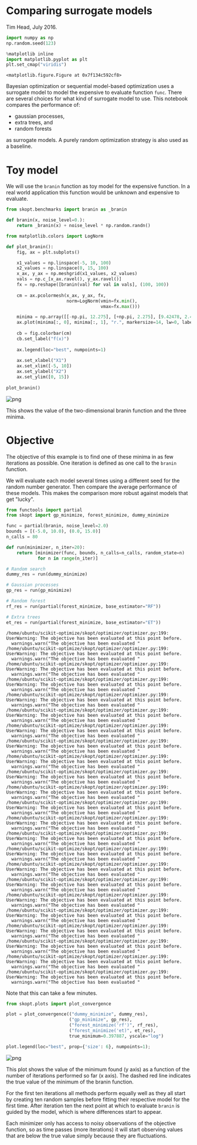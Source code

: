 
# Comparing surrogate models

Tim Head, July 2016.


```python
import numpy as np
np.random.seed(123)

%matplotlib inline
import matplotlib.pyplot as plt
plt.set_cmap("viridis")
```


    <matplotlib.figure.Figure at 0x7f134c592cf8>


Bayesian optimization or sequential model-based optimization uses a surrogate model
to model the expensive to evaluate function `func`. There are several choices
for what kind of surrogate model to use. This notebook compares the performance of:

* gaussian processes,
* extra trees, and
* random forests 

as surrogate models. A purely random optimization strategy is also used as a baseline.


# Toy model

We will use the `branin` function as toy model for the expensive function. In
a real world application this function would be unknown and expensive to evaluate.


```python
from skopt.benchmarks import branin as _branin

def branin(x, noise_level=0.):
    return _branin(x) + noise_level * np.random.randn()
```


```python
from matplotlib.colors import LogNorm

def plot_branin():
    fig, ax = plt.subplots()

    x1_values = np.linspace(-5, 10, 100)
    x2_values = np.linspace(0, 15, 100)
    x_ax, y_ax = np.meshgrid(x1_values, x2_values)
    vals = np.c_[x_ax.ravel(), y_ax.ravel()]
    fx = np.reshape([branin(val) for val in vals], (100, 100))
    
    cm = ax.pcolormesh(x_ax, y_ax, fx,
                       norm=LogNorm(vmin=fx.min(), 
                                    vmax=fx.max()))

    minima = np.array([[-np.pi, 12.275], [+np.pi, 2.275], [9.42478, 2.475]])
    ax.plot(minima[:, 0], minima[:, 1], "r.", markersize=14, lw=0, label="Minima")
    
    cb = fig.colorbar(cm)
    cb.set_label("f(x)")
    
    ax.legend(loc="best", numpoints=1)
    
    ax.set_xlabel("X1")
    ax.set_xlim([-5, 10])
    ax.set_ylabel("X2")
    ax.set_ylim([0, 15])
    
plot_branin()
```


![png](strategy-comparison_files/strategy-comparison_4_0.png)


This shows the value of the two-dimensional branin function and the three minima.


# Objective

The objective of this example is to find one of these minima in as few iterations
as possible. One iteration is defined as one call to the `branin` function.

We will evaluate each model several times using a different seed for the
random number generator. Then compare the average performance of these
models. This makes the comparison more robust against models that get
"lucky".


```python
from functools import partial
from skopt import gp_minimize, forest_minimize, dummy_minimize

func = partial(branin, noise_level=2.0)
bounds = [(-5.0, 10.0), (0.0, 15.0)]
n_calls = 80
```


```python
def run(minimizer, n_iter=20):
    return [minimizer(func, bounds, n_calls=n_calls, random_state=n) 
            for n in range(n_iter)]

# Random search
dummy_res = run(dummy_minimize) 

# Gaussian processes
gp_res = run(gp_minimize)

# Random forest
rf_res = run(partial(forest_minimize, base_estimator="RF"))

# Extra trees 
et_res = run(partial(forest_minimize, base_estimator="ET"))
```

    /home/ubuntu/scikit-optimize/skopt/optimizer/optimizer.py:199: UserWarning: The objective has been evaluated at this point before.
      warnings.warn("The objective has been evaluated "
    /home/ubuntu/scikit-optimize/skopt/optimizer/optimizer.py:199: UserWarning: The objective has been evaluated at this point before.
      warnings.warn("The objective has been evaluated "
    /home/ubuntu/scikit-optimize/skopt/optimizer/optimizer.py:199: UserWarning: The objective has been evaluated at this point before.
      warnings.warn("The objective has been evaluated "
    /home/ubuntu/scikit-optimize/skopt/optimizer/optimizer.py:199: UserWarning: The objective has been evaluated at this point before.
      warnings.warn("The objective has been evaluated "
    /home/ubuntu/scikit-optimize/skopt/optimizer/optimizer.py:199: UserWarning: The objective has been evaluated at this point before.
      warnings.warn("The objective has been evaluated "
    /home/ubuntu/scikit-optimize/skopt/optimizer/optimizer.py:199: UserWarning: The objective has been evaluated at this point before.
      warnings.warn("The objective has been evaluated "
    /home/ubuntu/scikit-optimize/skopt/optimizer/optimizer.py:199: UserWarning: The objective has been evaluated at this point before.
      warnings.warn("The objective has been evaluated "
    /home/ubuntu/scikit-optimize/skopt/optimizer/optimizer.py:199: UserWarning: The objective has been evaluated at this point before.
      warnings.warn("The objective has been evaluated "
    /home/ubuntu/scikit-optimize/skopt/optimizer/optimizer.py:199: UserWarning: The objective has been evaluated at this point before.
      warnings.warn("The objective has been evaluated "
    /home/ubuntu/scikit-optimize/skopt/optimizer/optimizer.py:199: UserWarning: The objective has been evaluated at this point before.
      warnings.warn("The objective has been evaluated "
    /home/ubuntu/scikit-optimize/skopt/optimizer/optimizer.py:199: UserWarning: The objective has been evaluated at this point before.
      warnings.warn("The objective has been evaluated "
    /home/ubuntu/scikit-optimize/skopt/optimizer/optimizer.py:199: UserWarning: The objective has been evaluated at this point before.
      warnings.warn("The objective has been evaluated "
    /home/ubuntu/scikit-optimize/skopt/optimizer/optimizer.py:199: UserWarning: The objective has been evaluated at this point before.
      warnings.warn("The objective has been evaluated "
    /home/ubuntu/scikit-optimize/skopt/optimizer/optimizer.py:199: UserWarning: The objective has been evaluated at this point before.
      warnings.warn("The objective has been evaluated "
    /home/ubuntu/scikit-optimize/skopt/optimizer/optimizer.py:199: UserWarning: The objective has been evaluated at this point before.
      warnings.warn("The objective has been evaluated "
    /home/ubuntu/scikit-optimize/skopt/optimizer/optimizer.py:199: UserWarning: The objective has been evaluated at this point before.
      warnings.warn("The objective has been evaluated "
    /home/ubuntu/scikit-optimize/skopt/optimizer/optimizer.py:199: UserWarning: The objective has been evaluated at this point before.
      warnings.warn("The objective has been evaluated "
    /home/ubuntu/scikit-optimize/skopt/optimizer/optimizer.py:199: UserWarning: The objective has been evaluated at this point before.
      warnings.warn("The objective has been evaluated "
    /home/ubuntu/scikit-optimize/skopt/optimizer/optimizer.py:199: UserWarning: The objective has been evaluated at this point before.
      warnings.warn("The objective has been evaluated "
    /home/ubuntu/scikit-optimize/skopt/optimizer/optimizer.py:199: UserWarning: The objective has been evaluated at this point before.
      warnings.warn("The objective has been evaluated "
    /home/ubuntu/scikit-optimize/skopt/optimizer/optimizer.py:199: UserWarning: The objective has been evaluated at this point before.
      warnings.warn("The objective has been evaluated "
    /home/ubuntu/scikit-optimize/skopt/optimizer/optimizer.py:199: UserWarning: The objective has been evaluated at this point before.
      warnings.warn("The objective has been evaluated "
    /home/ubuntu/scikit-optimize/skopt/optimizer/optimizer.py:199: UserWarning: The objective has been evaluated at this point before.
      warnings.warn("The objective has been evaluated "


Note that this can take a few minutes.


```python
from skopt.plots import plot_convergence

plot = plot_convergence(("dummy_minimize", dummy_res),
                        ("gp_minimize", gp_res),
                        ("forest_minimize('rf')", rf_res),
                        ("forest_minimize('et)", et_res), 
                        true_minimum=0.397887, yscale="log")

plot.legend(loc="best", prop={'size': 6}, numpoints=1);
```


![png](strategy-comparison_files/strategy-comparison_9_0.png)


This plot shows the value of the minimum found (y axis) as a function of the number
of iterations performed so far (x axis). The dashed red line indicates the
true value of the minimum of the branin function.

For the first ten iterations all methods perform equally well as they all start
by creating ten random samples before fitting their respective model for the
first time. After iteration ten the next point at which to evaluate `branin` is
guided by the model, which is where differences start to appear.

Each minimizer only has access to noisy observations of the objective
function, so as time passes (more iterations) it will start observing values that
are below the true value simply because they are fluctuations.
